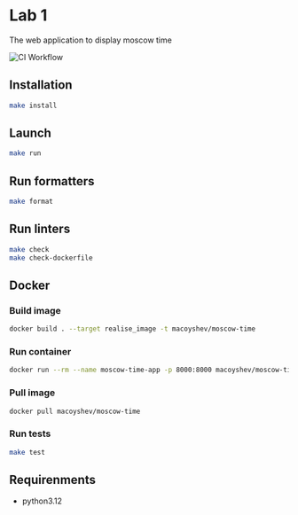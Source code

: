 # Lab 1
The web application to display moscow time

![CI Workflow](https://github.com/macoyshev/s25-core-course-labs/actions/workflows/app_python.yml/badge.svg)
## Installation
```bash
make install
```

## Launch 
```bash
make run
```

## Run formatters
```bash
make format
```

## Run linters
```bash
make check
make check-dockerfile
```

## Docker
### Build image
```bash
docker build . --target realise_image -t macoyshev/moscow-time
```
### Run container
```bash
docker run --rm --name moscow-time-app -p 8000:8000 macoyshev/moscow-time
```
### Pull image
```bash
docker pull macoyshev/moscow-time
```

### Run tests
```bash
make test
```
 
## Requirenments
- python3.12
